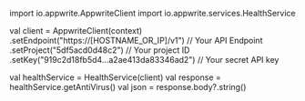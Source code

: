 import io.appwrite.AppwriteClient
import io.appwrite.services.HealthService

val client = AppwriteClient(context)
  .setEndpoint("https://[HOSTNAME_OR_IP]/v1") // Your API Endpoint
  .setProject("5df5acd0d48c2") // Your project ID
  .setKey("919c2d18fb5d4...a2ae413da83346ad2") // Your secret API key

val healthService = HealthService(client)
val response = healthService.getAntiVirus()
val json = response.body?.string()